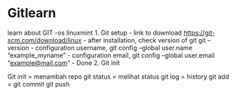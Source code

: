 # Gitlearn
learn about GIT
-os linuxmint
    1. Git setup
       - link to download https://git-scm.com/download/linux
       - after installation, check version of git git –version
       - configuration username, git config –global user.name “example_myname”
       - configuration email, git config –global user.email “example@mail.com”
       - Done
    2. Git init


Git init = menambah repo
git status = melihat status
git log = history
git add = 
git commit
git push
